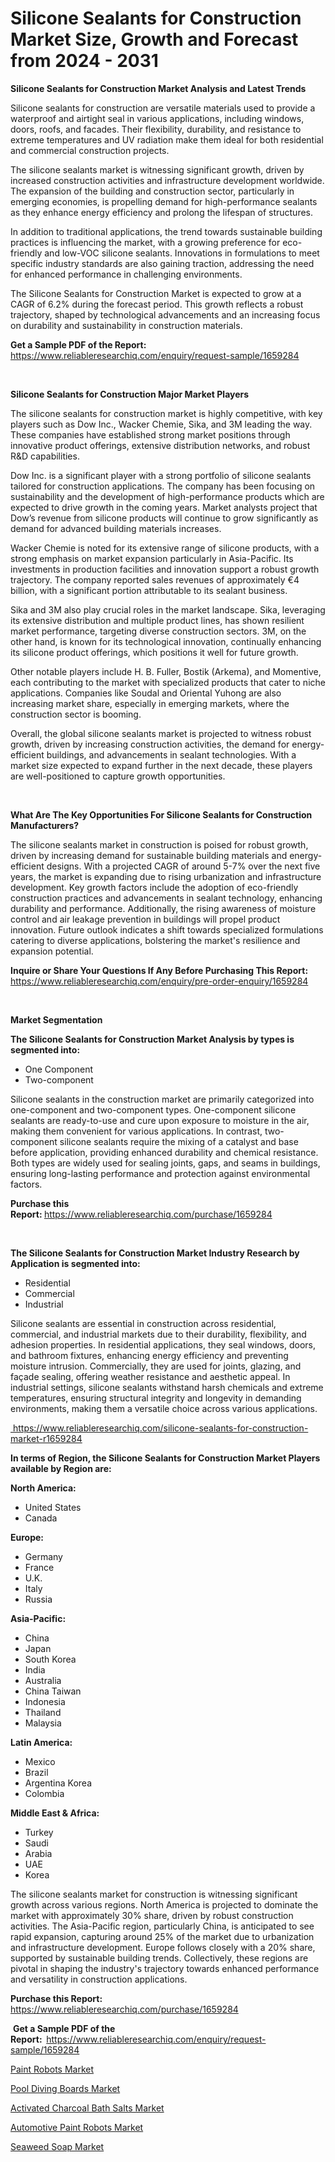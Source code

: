 <p><h1>Silicone Sealants for Construction Market Size, Growth and Forecast from 2024 - 2031</h1></p><p><strong>Silicone Sealants for Construction Market Analysis and Latest Trends</strong></p>
<p><p>Silicone sealants for construction are versatile materials used to provide a waterproof and airtight seal in various applications, including windows, doors, roofs, and facades. Their flexibility, durability, and resistance to extreme temperatures and UV radiation make them ideal for both residential and commercial construction projects.</p><p>The silicone sealants market is witnessing significant growth, driven by increased construction activities and infrastructure development worldwide. The expansion of the building and construction sector, particularly in emerging economies, is propelling demand for high-performance sealants as they enhance energy efficiency and prolong the lifespan of structures.</p><p>In addition to traditional applications, the trend towards sustainable building practices is influencing the market, with a growing preference for eco-friendly and low-VOC silicone sealants. Innovations in formulations to meet specific industry standards are also gaining traction, addressing the need for enhanced performance in challenging environments.</p><p>The Silicone Sealants for Construction Market is expected to grow at a CAGR of 6.2% during the forecast period. This growth reflects a robust trajectory, shaped by technological advancements and an increasing focus on durability and sustainability in construction materials.</p></p>
<p><strong>Get a Sample PDF of the Report:&nbsp;</strong> <a href="https://www.reliableresearchiq.com/enquiry/request-sample/1659284?utm_campaign=1106&utm_medium=2&utm_source=Github&utm_content=ia&utm_term=18112024&utm_id=silicone-sealants-for-construction">https://www.reliableresearchiq.com/enquiry/request-sample/1659284</a></p>
<p>&nbsp;</p>
<p><strong>Silicone Sealants for Construction Major Market Players</strong></p>
<p><p>The silicone sealants for construction market is highly competitive, with key players such as Dow Inc., Wacker Chemie, Sika, and 3M leading the way. These companies have established strong market positions through innovative product offerings, extensive distribution networks, and robust R&D capabilities.</p><p>Dow Inc. is a significant player with a strong portfolio of silicone sealants tailored for construction applications. The company has been focusing on sustainability and the development of high-performance products which are expected to drive growth in the coming years. Market analysts project that Dow’s revenue from silicone products will continue to grow significantly as demand for advanced building materials increases.</p><p>Wacker Chemie is noted for its extensive range of silicone products, with a strong emphasis on market expansion particularly in Asia-Pacific. Its investments in production facilities and innovation support a robust growth trajectory. The company reported sales revenues of approximately €4 billion, with a significant portion attributable to its sealant business.</p><p>Sika and 3M also play crucial roles in the market landscape. Sika, leveraging its extensive distribution and multiple product lines, has shown resilient market performance, targeting diverse construction sectors. 3M, on the other hand, is known for its technological innovation, continually enhancing its silicone product offerings, which positions it well for future growth.</p><p>Other notable players include H. B. Fuller, Bostik (Arkema), and Momentive, each contributing to the market with specialized products that cater to niche applications. Companies like Soudal and Oriental Yuhong are also increasing market share, especially in emerging markets, where the construction sector is booming.</p><p>Overall, the global silicone sealants market is projected to witness robust growth, driven by increasing construction activities, the demand for energy-efficient buildings, and advancements in sealant technologies. With a market size expected to expand further in the next decade, these players are well-positioned to capture growth opportunities.</p></p>
<p>&nbsp;</p>
<p><strong>What Are The Key Opportunities For Silicone Sealants for Construction Manufacturers?</strong></p>
<p><p>The silicone sealants market in construction is poised for robust growth, driven by increasing demand for sustainable building materials and energy-efficient designs. With a projected CAGR of around 5-7% over the next five years, the market is expanding due to rising urbanization and infrastructure development. Key growth factors include the adoption of eco-friendly construction practices and advancements in sealant technology, enhancing durability and performance. Additionally, the rising awareness of moisture control and air leakage prevention in buildings will propel product innovation. Future outlook indicates a shift towards specialized formulations catering to diverse applications, bolstering the market's resilience and expansion potential.</p></p>
<p><strong>Inquire or Share Your Questions If Any Before Purchasing This Report:</strong> <a href="https://www.reliableresearchiq.com/enquiry/pre-order-enquiry/1659284?utm_campaign=1106&utm_medium=2&utm_source=Github&utm_content=ia&utm_term=18112024&utm_id=silicone-sealants-for-construction">https://www.reliableresearchiq.com/enquiry/pre-order-enquiry/1659284</a></p>
<p>&nbsp;</p>
<p><strong>Market Segmentation</strong></p>
<p><strong>The Silicone Sealants for Construction Market Analysis by types is segmented into:</strong></p>
<p><ul><li>One Component</li><li>Two-component</li></ul></p>
<p><p>Silicone sealants in the construction market are primarily categorized into one-component and two-component types. One-component silicone sealants are ready-to-use and cure upon exposure to moisture in the air, making them convenient for various applications. In contrast, two-component silicone sealants require the mixing of a catalyst and base before application, providing enhanced durability and chemical resistance. Both types are widely used for sealing joints, gaps, and seams in buildings, ensuring long-lasting performance and protection against environmental factors.</p></p>
<p><strong>Purchase this Report:&nbsp;</strong><a href="https://www.reliableresearchiq.com/purchase/1659284?utm_campaign=1106&utm_medium=2&utm_source=Github&utm_content=ia&utm_term=18112024&utm_id=silicone-sealants-for-construction">https://www.reliableresearchiq.com/purchase/1659284</a></p>
<p>&nbsp;</p>
<p><strong>The Silicone Sealants for Construction Market Industry Research by Application is segmented into:</strong></p>
<p><ul><li>Residential</li><li>Commercial</li><li>Industrial</li></ul></p>
<p><p>Silicone sealants are essential in construction across residential, commercial, and industrial markets due to their durability, flexibility, and adhesion properties. In residential applications, they seal windows, doors, and bathroom fixtures, enhancing energy efficiency and preventing moisture intrusion. Commercially, they are used for joints, glazing, and façade sealing, offering weather resistance and aesthetic appeal. In industrial settings, silicone sealants withstand harsh chemicals and extreme temperatures, ensuring structural integrity and longevity in demanding environments, making them a versatile choice across various applications.</p></p>
<p><a href="https://www.reliableresearchiq.com/silicone-sealants-for-construction-market-r1659284?utm_campaign=1106&utm_medium=2&utm_source=Github&utm_content=ia&utm_term=18112024&utm_id=silicone-sealants-for-construction">&nbsp;https://www.reliableresearchiq.com/silicone-sealants-for-construction-market-r1659284</a></p>
<p><strong>In terms of Region, the Silicone Sealants for Construction Market Players available by Region are:</strong></p>
<p>
    <p> <strong> North America: </strong>
        <ul>
            <li>United States</li>
            <li>Canada</li>
        </ul>
        </p> 
    <p> <strong> Europe: </strong>
        <ul>
            <li>Germany</li>
            <li>France</li>
            <li>U.K.</li>
            <li>Italy</li>
            <li>Russia</li>
        </ul>
        </p> 
    <p> <strong> Asia-Pacific: </strong>
        <ul>
            <li>China</li>
            <li>Japan</li>
            <li>South Korea</li>
            <li>India</li>
            <li>Australia</li>
            <li>China Taiwan</li>
            <li>Indonesia</li>
            <li>Thailand</li>
            <li>Malaysia</li>
        </ul>
        </p> 
    <p> <strong> Latin America: </strong>
        <ul>
            <li>Mexico</li>
            <li>Brazil</li>
            <li>Argentina Korea</li>
            <li>Colombia</li>
        </ul>
        </p> 
    <p> <strong> Middle East & Africa: </strong>
        <ul>
            <li>Turkey</li>
            <li>Saudi</li>
            <li>Arabia</li>
            <li>UAE</li>
            <li>Korea</li>
        </ul>
    </p>
    </p>
<p><p>The silicone sealants market for construction is witnessing significant growth across various regions. North America is projected to dominate the market with approximately 30% share, driven by robust construction activities. The Asia-Pacific region, particularly China, is anticipated to see rapid expansion, capturing around 25% of the market due to urbanization and infrastructure development. Europe follows closely with a 20% share, supported by sustainable building trends. Collectively, these regions are pivotal in shaping the industry's trajectory towards enhanced performance and versatility in construction applications.</p></p>
<p><strong>Purchase this Report: </strong><a href="https://www.reliableresearchiq.com/purchase/1659284?utm_campaign=1106&utm_medium=2&utm_source=Github&utm_content=ia&utm_term=18112024&utm_id=silicone-sealants-for-construction">https://www.reliableresearchiq.com/purchase/1659284</a></p>
<p>&nbsp;<strong>Get a Sample PDF of the Report:&nbsp;&nbsp;</strong><a href="https://www.reliableresearchiq.com/enquiry/request-sample/1659284?utm_campaign=1106&utm_medium=2&utm_source=Github&utm_content=ia&utm_term=18112024&utm_id=silicone-sealants-for-construction">https://www.reliableresearchiq.com/enquiry/request-sample/1659284</a></p>
<p><strong></strong></p>
<p><p><a href="https://www.linkedin.com/pulse/paint-robots-market-drivers-challenges-forecast-2024-2031-ecnee?utm_campaign=1106&utm_medium=2&utm_source=Github&utm_content=ia&utm_term=18112024&utm_id=silicone-sealants-for-construction">Paint Robots Market</a></p><p><a href="https://www.linkedin.com/pulse/pool-diving-boards-market-consolidation-impact-structure-2024-2031-wnqre?utm_campaign=1106&utm_medium=2&utm_source=Github&utm_content=ia&utm_term=18112024&utm_id=silicone-sealants-for-construction">Pool Diving Boards Market</a></p><p><a href="https://issuu.com/reportprime-2/docs/activated-charcoal-bath-salts-marke_540ef3ecaef986?utm_campaign=1106&utm_medium=2&utm_source=Github&utm_content=ia&utm_term=18112024&utm_id=silicone-sealants-for-construction">Activated Charcoal Bath Salts Market</a></p><p><a href="https://www.linkedin.com/pulse/automotive-paint-robots-market2024-2031-industry-insights-tdxje?utm_campaign=1106&utm_medium=2&utm_source=Github&utm_content=ia&utm_term=18112024&utm_id=silicone-sealants-for-construction">Automotive Paint Robots Market</a></p><p><a href="https://issuu.com/reportprime-2/docs/seaweed-soap-market-size-2030.pptx_100b499b4f296e?utm_campaign=1106&utm_medium=2&utm_source=Github&utm_content=ia&utm_term=18112024&utm_id=silicone-sealants-for-construction">Seaweed Soap Market</a></p></p>